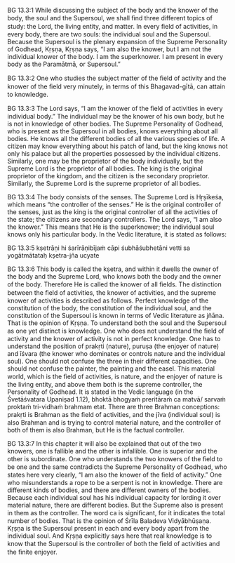 BG 13.3:1	While discussing the subject of the body and the knower of the body, the soul and the Supersoul, we shall ﬁnd three different topics of study: the Lord, the living entity, and matter. In every ﬁeld of activities, in every body, there are two souls: the individual soul and the Supersoul. Because the Supersoul is the plenary expansion of the Supreme Personality of Godhead, Kṛṣṇa, Kṛṣṇa says, “I am also the knower, but I am not the individual knower of the body. I am the superknower. I am present in every body as the Paramātmā, or Supersoul.”

BG 13.3:2	One who studies the subject matter of the ﬁeld of activity and the knower of the ﬁeld very minutely, in terms of this Bhagavad-gītā, can attain to knowledge.

BG 13.3:3	The Lord says, “I am the knower of the ﬁeld of activities in every individual body.” The individual may be the knower of his own body, but he is not in knowledge of other bodies. The Supreme Personality of Godhead, who is present as the Supersoul in all bodies, knows everything about all bodies. He knows all the different bodies of all the various species of life. A citizen may know everything about his patch of land, but the king knows not only his palace but all the properties possessed by the individual citizens. Similarly, one may be the proprietor of the body individually, but the Supreme Lord is the proprietor of all bodies. The king is the original proprietor of the kingdom, and the citizen is the secondary proprietor. Similarly, the Supreme Lord is the supreme proprietor of all bodies.

BG 13.3:4	The body consists of the senses. The Supreme Lord is Hṛṣīkeśa, which means “the controller of the senses.” He is the original controller of the senses, just as the king is the original controller of all the activities of the state; the citizens are secondary controllers. The Lord says, “I am also the knower.” This means that He is the superknower; the individual soul knows only his particular body. In the Vedic literature, it is stated as follows:

BG 13.3:5	kṣetrāṇi hi śarīrāṇibījaṁ cāpi śubhāśubhetāni vetti sa yogātmātataḥ kṣetra-jña ucyate

BG 13.3:6	This body is called the kṣetra, and within it dwells the owner of the body and the Supreme Lord, who knows both the body and the owner of the body. Therefore He is called the knower of all ﬁelds. The distinction between the ﬁeld of activities, the knower of activities, and the supreme knower of activities is described as follows. Perfect knowledge of the constitution of the body, the constitution of the individual soul, and the constitution of the Supersoul is known in terms of Vedic literature as jñāna. That is the opinion of Kṛṣṇa. To understand both the soul and the Supersoul as one yet distinct is knowledge. One who does not understand the ﬁeld of activity and the knower of activity is not in perfect knowledge. One has to understand the position of prakṛti (nature), puruṣa (the enjoyer of nature) and īśvara (the knower who dominates or controls nature and the individual soul). One should not confuse the three in their different capacities. One should not confuse the painter, the painting and the easel. This material world, which is the ﬁeld of activities, is nature, and the enjoyer of nature is the living entity, and above them both is the supreme controller, the Personality of Godhead. It is stated in the Vedic language (in the Śvetāśvatara Upaniṣad 1.12), bhoktā bhogyaṁ preritāraṁ ca matvā/ sarvaṁ proktaṁ tri-vidhaṁ brahmam etat. There are three Brahman conceptions: prakṛti is Brahman as the ﬁeld of activities, and the jīva (individual soul) is also Brahman and is trying to control material nature, and the controller of both of them is also Brahman, but He is the factual controller.

BG 13.3:7	In this chapter it will also be explained that out of the two knowers, one is fallible and the other is infallible. One is superior and the other is subordinate. One who understands the two knowers of the ﬁeld to be one and the same contradicts the Supreme Personality of Godhead, who states here very clearly, “I am also the knower of the ﬁeld of activity.” One who misunderstands a rope to be a serpent is not in knowledge. There are different kinds of bodies, and there are different owners of the bodies. Because each individual soul has his individual capacity for lording it over material nature, there are different bodies. But the Supreme also is present in them as the controller. The word ca is signiﬁcant, for it indicates the total number of bodies. That is the opinion of Śrīla Baladeva Vidyābhūṣaṇa. Kṛṣṇa is the Supersoul present in each and every body apart from the individual soul. And Kṛṣṇa explicitly says here that real knowledge is to know that the Supersoul is the controller of both the ﬁeld of activities and the ﬁnite enjoyer.